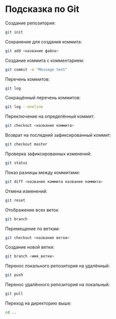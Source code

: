 # Подсказка по Git

Создание репозитория:
```sh
git init
```

Сохранение для создания коммита:
```sh
git add <название файла>
```

Создание коммита с комментарием:
```sh
git commit -m "Message text"
```

Перечень коммитов:
```sh
git log
```

Сокращённый перечень коммитов:
```sh
git log --oneline
```

Переключение на определённый коммит:
```sh
git checkout <название коммита>
```

Возврат на последний зафиксированный коммит:
```sh
git checkout master
```

Проверка зафиксированных изменений:
```sh
git status
```

Показ разницы между коммитами:
```sh
git diff <название коммита название коммита>
```

Отмена изменений:
```sh
git reset
```

Отображение всех веток
```sh
git branch
```

Перемещение по веткам:
```sh
git checkout <название ветки>
```

Создание новой ветки:
```sh
git branch <имя_ветки>
```

Перенос локального репозитория на удалённый:
```sh
git push
```

Перенос удалённого репозитория на локальный:
```sh
git pull
```

Переход на директорию выше:
```sh
cd ..
```